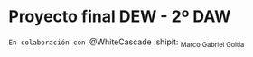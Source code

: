 # Proyecto final DEW - 2º DAW

`En colaboración con `@WhiteCascade :shipit:	<sub>Marco Gabriel Goitia </sub> 
